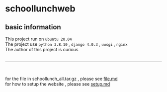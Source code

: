 # schoollunchweb

## basic information
This project run on `ubuntu 20.04`<br>
The project use `python 3.8.10` , `django 4.0.3` , `uwsgi` , `nginx`<br>
The author of this project is curious<br>
<br>
<hr>
<br>

for the file in schoollunch_all.tar.gz , please see [file.md](https://github.com/akvo-fajro/project/blob/main/schoollunchweb/file.md)<br>
for how to setup the website , please see [setup.md](b)<br>
